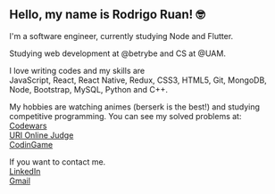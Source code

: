 ## Hello, my name is Rodrigo Ruan! :nerd_face:

I'm a software engineer, currently studying Node and Flutter.

Studying web development at @betrybe and CS at @UAM.

I love writing codes and my skills are
<br/>
JavaScript, React, React Native, Redux, CSS3, HTML5, Git, MongoDB, Node, Bootstrap, MySQL, Python and C++.

My hobbies are watching animes (berserk is the best!) and studying competitive programming.
You can see my solved problems at:
<br/>
[Codewars](https://www.codewars.com/users/rodrigo%20ruan)
<br/>
[URI Online Judge](https://www.beecrowd.com.br/judge/pt/profile/544334)
<br/>
[CodinGame](https://www.codingame.com/profile/72398efce9e8fff752e10af0f47415381021524)

If you want to contact me.
<br/>
[LinkedIn](https://www.linkedin.com/in/rodrigo-ruan/)
<br/>
[Gmail](mailto:rodrigopython16@gmail.com)

